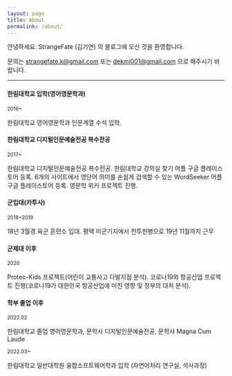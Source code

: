 ```yaml
---
layout: page
title: About
permalink: /about/
---
```


안녕하세요. StrangeFate (김기연) 의 블로그에 오신 것을 환영합니다.


문의는 strangefate.k@gmail.com 또는 dekmj001@gmail.com 으로 해주시기 바랍니다.


***

#### 한림대학교 입학(영어영문학과)
<small>2016~</small>

한림대학교 영어영문학과 인문계열 수석 입학.

#### 한림대학교 디지털인문예술전공 복수전공
<small>2017~</small>

한림대학교 디지털인문예술전공 복수전공. 한림대학교 강의실 찾기 어플 구글 플레이스토어 등록. 6개의 사이트에서 영단어 의미를 손쉽게 검색할 수 있는 WordSeeker 어플 구글 플레이스토어 등록.
영문학 위키 프로젝트 진행.

#### 군입대(카투사)
<small>2018~2019</small>

18년 3월경 육군 훈련소 입대. 평택 미군기지에서 전투헌병으로 19년 11월까지 근무

#### 군제대 이후
<small>2020</small>

Protec-Kids 프로젝트(어린이 교통사고 다발지점 분석). 코로나19와 항공산업 프로젝트 진행(코로나19가 대한민국 항공산업에 미친 영향 및 정부의 대처 분석). 

#### 학부 졸업 이후

<small>2022.02</small>

한림대학교 졸업
영어영문학과, 문학사
디지털인문예술전공, 문학사
Magna Cum Laude

<small>2022.03~</small>

한림대학교 일반대학원 융합소프트웨어학과 입학 (자연어처리 연구실, 석사과정)



